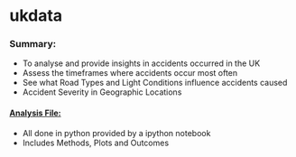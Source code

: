 # ukdata

### Summary:
- To analyse and provide insights in accidents occurred in the UK
- Assess the timeframes where accidents occur most often
- See what Road Types and Light Conditions influence accidents caused
- Accident Severity in Geographic Locations

#### [Analysis File:](https://github.com/Danjah/ukdata/blob/master/ukdata_df_prep.ipynb)
- All done in python provided by a ipython notebook
- Includes Methods, Plots and Outcomes


